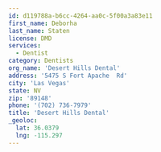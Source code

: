 ```yaml
---
id: d119788a-b6cc-4264-aa0c-5f00a3a83e11
first_name: Deborha
last_name: Staten
license: DMD
services:
  - Dentist
category: Dentists
org_name: 'Desert Hills Dental'
address: '5475 S Fort Apache  Rd'
city: 'Las Vegas'
state: NV
zip: '89148'
phone: '(702) 736-7979'
title: 'Desert Hills Dental'
_geoloc:
  lat: 36.0379
  lng: -115.297
---
```

